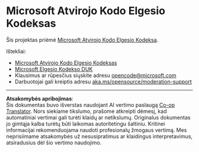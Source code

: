 <!--
CO_OP_TRANSLATOR_METADATA:
{
  "original_hash": "763a733399ea9f55f6418d1efe13c12b",
  "translation_date": "2025-09-10T05:56:38+00:00",
  "source_file": "CODE_OF_CONDUCT.md",
  "language_code": "lt"
}
-->
# Microsoft Atvirojo Kodo Elgesio Kodeksas

Šis projektas priėmė [Microsoft Atvirojo Kodo Elgesio Kodeksą](https://opensource.microsoft.com/codeofconduct/).

Ištekliai:

- [Microsoft Atvirojo Kodo Elgesio Kodeksas](https://opensource.microsoft.com/codeofconduct/)
- [Microsoft Elgesio Kodekso DUK](https://opensource.microsoft.com/codeofconduct/faq/)
- Klausimus ar rūpesčius siųskite adresu [opencode@microsoft.com](mailto:opencode@microsoft.com)
- Darbuotojai gali kreiptis adresu [aka.ms/opensource/moderation-support](https://aka.ms/opensource/moderation-support)

---

**Atsakomybės apribojimas**:  
Šis dokumentas buvo išverstas naudojant AI vertimo paslaugą [Co-op Translator](https://github.com/Azure/co-op-translator). Nors siekiame tikslumo, prašome atkreipti dėmesį, kad automatiniai vertimai gali turėti klaidų ar netikslumų. Originalus dokumentas jo gimtąja kalba turėtų būti laikomas autoritetingu šaltiniu. Kritinei informacijai rekomenduojama naudoti profesionalų žmogaus vertimą. Mes neprisiimame atsakomybės už nesusipratimus ar klaidingus interpretavimus, atsiradusius dėl šio vertimo naudojimo.